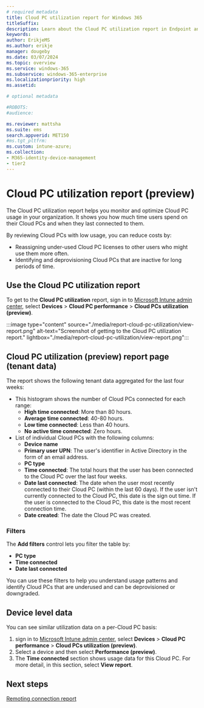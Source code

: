 ```yaml
---
# required metadata
title: Cloud PC utilization report for Windows 365
titleSuffix:
description: Learn about the Cloud PC utilization report in Endpoint analytics for Windows 365 Cloud PCs.
keywords:
author: ErikjeMS  
ms.author: erikje
manager: dougeby
ms.date: 03/07/2024
ms.topic: overview
ms.service: windows-365
ms.subservice: windows-365-enterprise
ms.localizationpriority: high
ms.assetid: 

# optional metadata

#ROBOTS:
#audience:

ms.reviewer: mattsha
ms.suite: ems
search.appverid: MET150
#ms.tgt_pltfrm:
ms.custom: intune-azure;
ms.collection:
- M365-identity-device-management
- tier2
---
```


# Cloud PC utilization report (preview)

The Cloud PC utilization report helps you monitor and optimize Cloud PC usage in your organization. It shows you how much time users spend on their Cloud PCs and when they last connected to them.

By reviewing Cloud PCs with low usage, you can reduce costs by:

- Reassigning under-used Cloud PC licenses to other users who might use them more often.
- Identifying and deprovisioning Cloud PCs that are inactive for long periods of time.

## Use the Cloud PC utilization report

To get to the **Cloud PC utilization** report, sign in to [Microsoft Intune admin center](https://go.microsoft.com/fwlink/?linkid=2109431), select **Devices** > **Cloud PC performance** > **Cloud PCs utilization (preview)**.

:::image type="content" source="./media/report-cloud-pc-utilization/view-report.png" alt-text="Screenshot of getting to the Cloud PC utilization report." lightbox="./media/report-cloud-pc-utilization/view-report.png":::

## Cloud PC utilization (preview) report page (tenant data)

The report shows the following tenant data aggregated for the last four weeks:

- This histogram shows the number of Cloud PCs connected for each range:
  - **High time connected**: More than 80 hours.
  - **Average time connected**: 40-80 hours.
  - **Low time connected**: Less than 40 hours.
  - **No active time connected**: Zero hours.
- List of individual Cloud PCs with the following columns:
  - **Device name**
  - **Primary user UPN**: The user's identifier in Active Directory in the form of an email address.
  - **PC type**
  - **Time connected**: The total hours that the user has been connected to the Cloud PC over the last four weeks.
  - **Date last connected**: The date when the user most recently connected to their Cloud PC (within the last 60 days). If the user isn't currently connected to the Cloud PC, this date is the sign out time. If the user is connected to the Cloud PC, this date is the most recent connection time.
  - **Date created**: The date the Cloud PC was created.

### Filters

The **Add filters** control lets you filter the table by:

- **PC type**
- **Time connected**
- **Date last connected**

You can use these filters to help you understand usage patterns and identify Cloud PCs that are underused and can be deprovisioned or downgraded.

## Device level data

You can see similar utilization data on a per-Cloud PC basis:

1. sign in to [Microsoft Intune admin center](https://go.microsoft.com/fwlink/?linkid=2109431), select **Devices** > **Cloud PC performance** > **Cloud PCs utilization (preview)**.
2. Select a device and then select **Performance (preview)**.
3. The **Time connected** section shows usage data for this Cloud PC. For more detail, in this section, select **View report**.

<!-- ########################## -->
## Next steps

[Remoting connection report](report-remoting-connection.md)
